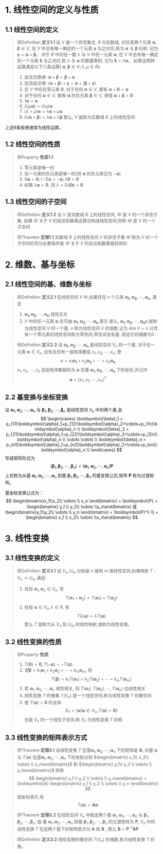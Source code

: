 # 1. 线性空间的定义与性质
## 1.1 线性空间的定义
> @Definition
> **定义1.1** 设 $V$ 是一个非空集合, $R$ 为实数域, 对任意两个元素 $\boldsymbol{\alpha},\boldsymbol{\beta}\in V$, 在 $V$ 中总有唯一确定的一个元素 $\boldsymbol{\gamma}$ 与之对应,称为 $\boldsymbol{\alpha}$ 与 $\boldsymbol{\beta}$ 的和, 记为 $\boldsymbol{\gamma}=\boldsymbol{\alpha} +\boldsymbol{\beta}$。 
> 对于 $R$ 中的任一数 $\lambda$ 与 $V$ 中任一元素 $\boldsymbol{\alpha}$, 在 $V$ 中总有唯一确定的一个元素 $\boldsymbol{\delta}$ 与之对应,称 $\lambda$ 与 $\boldsymbol{\alpha}$ 的数量乘积, 记为 $\boldsymbol{\delta} = \lambda\boldsymbol{\alpha}$。
> 如果这两种运算满足以下八条运算( $\boldsymbol{\alpha}, \boldsymbol{\beta}\in V; \lambda,\mu\in R$):
> 1. 加法交换律: $\boldsymbol{\alpha}+\boldsymbol{\beta} = \boldsymbol{\beta}+\boldsymbol{\alpha}$
> 2. 加法结合律: $(\boldsymbol{\alpha}+\boldsymbol{\beta})+\boldsymbol{\gamma}=\boldsymbol{\alpha}+(\boldsymbol{\beta}+\boldsymbol{\gamma})$
> 3. 在 $V$ 中存在零元素 $\boldsymbol{0}$, 对于任何 $\boldsymbol{\alpha} \in V$, 都有 $\boldsymbol{\alpha} +\boldsymbol{0}=\boldsymbol{\alpha}$
> 4. 对于任何 $\boldsymbol{\alpha}\in V$, 都有 $\boldsymbol{\alpha}$ 的负元素 $\boldsymbol{\beta}\in V$, 使得 $\boldsymbol{\alpha}+\boldsymbol{\beta}=\boldsymbol{0}$
> 5. $1\boldsymbol{\alpha}=\boldsymbol{\alpha}$
> 6. $\lambda(\mu\boldsymbol{\alpha}) = (\lambda\mu)\boldsymbol{\alpha}$
> 7. $(\lambda+\mu)\boldsymbol{\alpha}= \lambda\boldsymbol{\alpha} + \mu \boldsymbol{\alpha}$ 
> 8. $\lambda(\boldsymbol{\alpha}+\boldsymbol{\beta}) = \lambda\boldsymbol{\alpha}+\lambda\boldsymbol{\beta}$ 
> 那么, $V$ 就称为实数域 $R$ 上的线性空间


上述8条规律通常为线性运算。


## 1.2 线性空间的性质
> @Property
> **性质1.1** 
>
> 1. 零元素是唯一的
> 2. 任一元素的负元素是唯一的(将 $\boldsymbol{\alpha}$ 的负元素记为 $-\boldsymbol{\alpha}$)
> 3. $0\boldsymbol{\alpha} = \boldsymbol{0}; (-1)\boldsymbol{\alpha} = -\boldsymbol{\alpha}; \lambda\boldsymbol{0}=\boldsymbol{0}$
> 4. 如果 $\lambda\boldsymbol{\alpha}=\boldsymbol{0}$, 则 $\lambda=0或\boldsymbol{\alpha}=\boldsymbol{0}$

## 1.3 线性空间的子空间
> @Definition
> **定义1.2** 设 $V$ 是实数域 $R$ 上的线性空间, $W$ 是 $V$ 的一个非空子集, 如果 $W$ 关于 $V$ 的加法和数乘运算也构成线性空间,则称 $W$ 是 $V$ 的一个子空间


> @Theorem
> **定理1.1** 实数域 $R$ 上的线性空间 $V$ 的非空子集 $W$ 称为 $V$ 的一个子空间的充分必要条件是 $W$ 关于 $V$ 的加法和数乘是封闭的

# 2. 维数、基与坐标
## 2.1 线性空间的基、维数与坐标
> @Definition
> **定义2.1** 在线性空间 $V$ 中,如果存在 $n$ 个元素 $\boldsymbol{\alpha_1},\boldsymbol{\alpha_2}, \cdots, \boldsymbol{\alpha_n}$, 满足
> 1. $\boldsymbol{\alpha_1},\boldsymbol{\alpha_2}, \cdots, \boldsymbol{\alpha_n}$ 线性无关
> 2. $V$ 中的任一元素 $\boldsymbol{\alpha}$ 总可由 $\boldsymbol{\alpha_1},\boldsymbol{\alpha_2}, \cdots, \boldsymbol{\alpha_n}$ 表示
> 那么, $\boldsymbol{\alpha_1},\boldsymbol{\alpha_2}, \cdots, \boldsymbol{\alpha_n}$a 就称为线性空间 $V$ 的一个基, $n$ 称为线性空间 $V$ 的维数,记为 $\dim V = n$
> 只含有一个零元素的线性空间称为零空间,零空间没有基, 规定它的维数为0


> @Definition
> **定义2.2** 设 $\boldsymbol{\alpha_1},\boldsymbol{\alpha_2}, \cdots, \boldsymbol{\alpha_n}$ 是线性空间 $V_n$ 的一个基, 对于任一元素 $\boldsymbol{\alpha}\in V_n$, 总有且仅有一组有序数组 $x_1,x_2,\cdots, x_n$, 使
> $$
> \alpha = x_1\boldsymbol{\alpha_1}+x_2\boldsymbol{\alpha_2}+\cdots+x_n\boldsymbol{\alpha_n}
> $$
> $x_1,x_2,\cdots,x_n$ 这组有序数就称为 $\boldsymbol{\alpha}$ 在基 $\boldsymbol{\alpha_1},\boldsymbol{\alpha_2}, \cdots, \boldsymbol{\alpha_n}$  下的坐标,并记作
> $$
> \boldsymbol{\alpha} = (x_1,x_2,\cdots, x_n)^T
> $$




## 2.2 基变换与坐标变换
设 $\boldsymbol{\alpha}_1, \boldsymbol{\alpha}_2, \cdots, \boldsymbol{\alpha}_n$ 与 $\boldsymbol{\beta}_1, \boldsymbol{\beta}_2, \cdots, \boldsymbol{\beta}_n$ 是线性空间 $V_n$ 中的两个基,且
$$
\begin{cases}
\boldsymbol{\beta}_1 = p_{11}\boldsymbol{\alpha}_1+p_{12}\boldsymbol{\alpha}_2+\cdots+p_{1n}\boldsymbol{\alpha}_n \\
\boldsymbol{\beta}_2 = p_{21}\boldsymbol{\alpha}_1+p_{22}\boldsymbol{\alpha}_2+\cdots+p_{2n}\boldsymbol{\alpha}_n \\
\cdots \cdots \\
\boldsymbol{\beta}_n = p_{n1}\boldsymbol{\alpha}_1+p_{n2}\boldsymbol{\alpha}_2+\cdots+p_{nn}\boldsymbol{\alpha}_n \\
\end{cases}
$$
写成矩阵形式为
$$
(\boldsymbol{\beta}_1, \boldsymbol{\beta}_2, \cdots, \boldsymbol{\beta}_n) = (\boldsymbol{\alpha}_1, \boldsymbol{\alpha}_2, \cdots, \boldsymbol{\alpha}_n) \boldsymbol{P}
$$
上式称为从基 $\boldsymbol{\alpha}_1, \boldsymbol{\alpha}_2, \cdots, \boldsymbol{\alpha}_n$ 到基 $\boldsymbol{\beta}_1, \boldsymbol{\beta}_2, \cdots, \boldsymbol{\beta}_n$ 的基变换公式,矩阵 $\boldsymbol{P}$ 称为过渡矩阵。

基坐标变换公式为：
$$
\begin{bmatrix}x_1\\x_2\\ \vdots \\ x_n \end{bmatrix} = \boldsymbol{P} = \begin{bmatrix} y_1 \\ y_2\\ \vdots \\y_n\end{bmatrix} 或 
\begin{bmatrix}y_1\\y_2\\ \vdots \\ y_n \end{bmatrix} = \boldsymbol{P}^{-1} = \begin{bmatrix} x_1 \\ x_2\\ \vdots \\x_n\end{bmatrix} 
$$

# 3. 线性变换
## 3.1 线性变换的定义
> @Definition 
> **定义3.1** 设 $V_n, U_m$ 分别是 $n$ 维和 $m$ 维线性空间,如果映射 $T:V_n\to U_m$ 满足:
> 1. 任给 $\boldsymbol{\alpha}_1, \boldsymbol{\alpha}_2\in V_n$, 有
> $$
>   T(\boldsymbol{\alpha}_1+\boldsymbol{\alpha}_2) = T(\boldsymbol{\alpha}_1)+T(\boldsymbol{\alpha}_2)
> $$
> 2. 任给 $\boldsymbol{\alpha}\in V_n,\lambda \in R$, 有
> $$
>   T(\lambda\boldsymbol{\alpha}) = \lambda T(\boldsymbol{\alpha})
> $$
> 那么 $T$ 就称为从 $V_n$ 到 $U_m$ 的线性映射,或称为线性变换。


## 3.2 线性变换的性质
> @Property
> **性质** 
> 1. $T(\boldsymbol{0})=\boldsymbol{0}, T(-\boldsymbol{\alpha})=-T(\boldsymbol{\alpha})$
> 2. $若 \boldsymbol{\beta} = k_1\boldsymbol{\alpha}_1+k_2\boldsymbol{\alpha}_2+\cdots+k_m\boldsymbol{\alpha}_m$, 则
> $$
>   T(\boldsymbol{\beta}) = k_1T(\boldsymbol{\alpha}_1) + k_2T(\boldsymbol{\alpha}_2)+\cdots+k_mT(\boldsymbol{\alpha}_m)
> $$
> 3. 若 $\boldsymbol{\alpha}_1, \boldsymbol{\alpha}_2, \cdots, \boldsymbol{\alpha}_n$ 线性相关, 则 $T(\boldsymbol{\alpha}_1), T(\boldsymbol{\alpha}_2), \cdots, T(\boldsymbol{\alpha}_n)$ 也线性相关
> 4. 线性变换 $T$ 的像集 $T(V_n)$ 是一个线性空间,称为线性变换 $T$ 的像空间
> 5. 使 $T(\boldsymbol{\alpha})=\boldsymbol{0}$ 的全体
> $$
>   S_T= \{\boldsymbol{\alpha}|\boldsymbol{\alpha}\in V_n, T(\boldsymbol{\alpha})=\boldsymbol{0}\}
> $$
> 也是 $V_n$ 的一个线性子空间,称 $S_T$ 为线性变换 $T$ 的核

## 3.3 线性变换的矩阵表示方式

> @Theorem
> **定理3.1** 设线性变换 $T$ 在基$\boldsymbol{\alpha}_1, \boldsymbol{\alpha}_2, \cdots, \boldsymbol{\alpha}_n$ 下的矩阵是 $\boldsymbol{A}$, 向量 $\boldsymbol{\alpha}$ 与 $T(\boldsymbol{\alpha})$ 在基$\boldsymbol{\alpha}_1, \boldsymbol{\alpha}_2, \cdots, \boldsymbol{\alpha}_n$ 下的坐标分别  $\begin{bmatrix} x_1\\ x_2\\ \vdots \\ x_n\end{bmatrix}$ 和 $\begin{bmatrix} y_1\\ y_2 \\ \vdots \\ y_n\end{bmatrix}$ 则有
> $$
> \begin{bmatrix} y_1 \\ y_2 \\ \vdots \\ y_n\end{bmatrix} = \boldsymbol{A} \begin{bmatrix} y_1 \\ y_2 \\ \vdots \\ y_n \end{bmatrix}
> $$
> 按坐标表示,有
> $$
> T(\boldsymbol{\alpha}) = \boldsymbol{A} \boldsymbol{\alpha}
> $$

> @Theorem
> **定理3.2** 在线性空间 $V_n$ 中取定两个基 $\boldsymbol{\alpha}_1, \boldsymbol{\alpha}_2, \cdots, \boldsymbol{\alpha}_n$ 与 $\boldsymbol{\beta}_1, \boldsymbol{\beta}_2, \cdots, \boldsymbol{\beta}_n$, 由 基 $\boldsymbol{\alpha}_1, \boldsymbol{\alpha}_2, \cdots, \boldsymbol{\alpha}_n$ 到基 $\boldsymbol{\beta}_1, \boldsymbol{\beta}_2, \cdots, \boldsymbol{\beta}_n$ 的过渡矩阵为 $\boldsymbol{P}$, $V_n$ 中的线性变换 $T$ 在这两个基下的矩阵依次为 $\boldsymbol{A}$ 和 $\boldsymbol{B}$ , 那么 $\boldsymbol{B}=\boldsymbol{P}^{-1}\boldsymbol{A}\boldsymbol{P}$


> @Definition
> **定义3.2** 线性变换的像空间 $T(V_n)$ 的维数,称为线性变换 $T$ 的秩。


